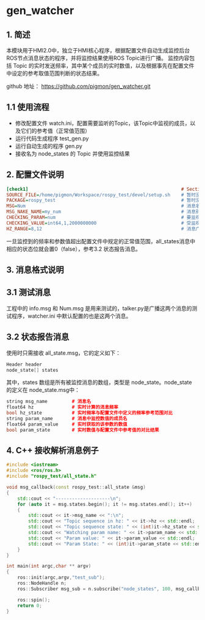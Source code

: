 # gen_watcher
## 1. 简述
本模块用于HMI2.0中，独立于HMI核心程序，根据配置文件自动生成监控后台ROS节点消息状态的程序，并将监控结果使用ROS Topic进行广播。
监控内容包括 Topic 的实时发送频率，其中某个成员的实时数值，以及根据事先在配置文件中设定的参考取值范围判断的状态结果。

github 地址：
https://github.com/pigmon/gen_watcher.git
## 1.1 使用流程
 - 修改配置文件 watch.ini，配置需要监听的Topic，该Topic中监视的成员，以及它们的参考值（正常值范围）
 - 运行代码生成程序 test_gen.py
 - 运行自动生成的程序 gen.py
 - 接收名为 node_states 的 Topic 并使用监控结果
## 2. 配置文件说明
```ini
[check1]                                                        # Section 名字随意取，只要不重复
SOURCE_FILE=/home/pigmon/Workspace/rospy_test/devel/setup.sh    # 暂时没用
PACKAGE=rospy_test                                              # 暂时没用
MSG=Num                                                         # 消息名
MSG_NAKE_NAME=my_num                                            # 消息别名，在程序中 pub 时取的名字
CHECKING_PARAM=num                                              # 要监视的消息成员
CHECKING_VALUE=int64,1,2000000000                               # 受监视成员正常值的最小值，最大值
HZ_RANGE=8,12                                                   # 消息广播频率正常值的最小值，最大值
```
一旦监控到的频率和参数值超出配置文件中规定的正常值范围，all_states消息中相应的状态位就会置0（false），参考3.2 状态报告消息。

## 3. 消息格式说明
## 3.1 测试消息
工程中的 info.msg 和 Num.msg 是用来测试的，talker.py是广播这两个消息的测试程序，watcher.ini 中默认配置的也是这两个消息。
## 3.2 状态报告消息
使用时只需接收 all_state.msg，它的定义如下：
```c++
Header header
node_state[] states
```
其中，states 数组是所有被监控消息的数组，类型是 node_state。node_state 的定义在 node_state.msg中：
```c++
string msg_name         # 消息名
float64 hz              # 实时计算的消息频率
bool hz_state           # 实时频率与配置文件中定义的频率参考范围对比
string param_name       # 消息中监控数值的成员名
float64 param_value     # 实时获取的该参数的数值
bool param_state        # 实时数值与配置文件中参考值的对比结果
```

## 4. C++ 接收解析消息例子
```c++
#include <iostream>
#include <ros/ros.h>
#include "rospy_test/all_state.h"

void msg_callback(const rospy_test::all_state &msg)
{
    std::cout << "--------------------\n";
    for (auto it = msg.states.begin(); it != msg.states.end(); it++)
    {
        std::cout << it->msg_name << ":\n";
        std::cout << "Topic sequence in hz: " << it->hz << std::endl;
        std::cout << "Topic sequence state: " << (int)it->hz_state << std::endl;
        std::cout << "Watching param name: " << it->param_name << std::endl;
        std::cout << "Param value: " << it->param_value << std::endl;
        std::cout << "Param State: " << (int)it->param_state << std::endl;
    }
}

int main(int argc,char ** argv)
{
    ros::init(argc,argv,"test_sub");
    ros::NodeHandle n;
    ros::Subscriber msg_sub = n.subscribe("node_states", 100, msg_callback);

    ros::spin();
    return 0;
}
```

